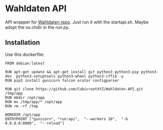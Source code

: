# Wahldaten API 

API wrapper for [Wahldaten repo](https://github.com/CubicrootXYZ/Wahldaten). Just run it with the startapi.sh. Maybe adopt the os.chdir in the run.py.

## Installation
Use this dockerfile: 
```
FROM debian:latest

RUN apt-get update && apt-get install git python3 python3-pip python3-dev  python3-setuptools python3-wheel python3-cffi$ -y
RUN pip3 install gunicorn falcon orator configparser

RUN git clone https://github.com/CubicrootXYZ/Wahldaten-API.git /tmp/app
RUN mkdir /opt/app
RUN mv /tmp/app/* /opt/app
RUN rm -rf /tmp

WORKDIR /opt/app
ENTRYPOINT ["gunicorn", "run:api",  "--workers 10",  "-b 0.0.0.0:8080",  "--reload"]

```
